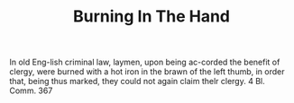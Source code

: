 ---
title: Burning In The Hand
letter: B
permalink: "/definitions/bld-burning-in-the-hand.html"
body: In old Eng-lish criminal law, laymen, upon being ac-corded the benefit of clergy,
  were burned with a hot iron in the brawn of the left thumb, in order that, being
  thus marked, they could not again claim thelr clergy. 4 Bl. Comm. 367
published_at: '2018-07-07'
source: Black's Law Dictionary 2nd Ed (1910)
layout: post
---